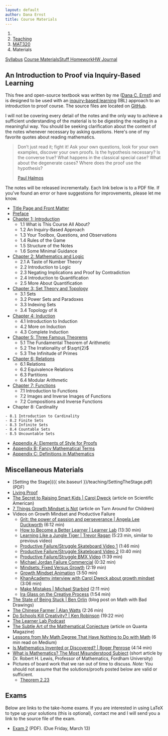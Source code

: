 ```yaml
---
layout: default
author: Dana Ernst
title: Course Materials
---
```


<ol class="breadcrumb">
  <li><a href="/"><i class="fa fa-home"></i></a></li>
  <li><a href="/teaching/">Teaching</a></li>
  <li><a href="/teaching/mat320s20">MAT320</a></li>
  <li class="active">Materials</li>
</ol>

<div class="row">
<div class="col-xs-12">
<div class="btn-group btn-group-justified">
<a class="btn btn-default btn-success" href="{{site.baseurl}}/teaching/mat320s20/syllabus/">Syllabus</a>
<a class="btn btn-default btn-primary" href="{{site.baseurl}}/teaching/mat320s20/materials/">
<span class="hidden-xs">Course Materials</span><span class="visible-xs">Stuff</span>
</a>
<a class="btn btn-default btn-warning" href="{{site.baseurl}}/teaching/mat320s20/homework/">
<span class="hidden-xs">Homework</span><span class="visible-xs">HW</span>
</a>
<a class="btn btn-default btn-info" href="{{site.baseurl}}/teaching/mat320s20/journal/">Journal</a>
</div>
</div>
</div>

## An Introduction to Proof via Inquiry-Based Learning ##

This free and open-source textbook was written by me ([Dana C. Ernst](http://danaernst.com)) and is designed to be used with an [inquiry-based learning](http://maamathedmatters.blogspot.com/2013/05/what-heck-is-ibl.html) (IBL) approach to an introduction to proof course. The source files are located on [GitHub](https://github.com/dcernst/IBL-IntroToProof).

I will not be covering every detail of the notes and the only way to achieve a sufficient understanding of the material is to be digesting the reading in a meaningful way.  You should be seeking clarification about the content of the notes whenever necessary by asking questions.  Here's one of my favorite quotes about reading mathematics.

<blockquote>
  <p>Don’t just read it; fight it! Ask your own questions, look for your own examples, discover your own proofs. Is the hypothesis necessary? Is the converse true? What happens in the classical special case? What about the degenerate cases? Where does the proof use the hypothesis?</p>
  <footer><a href="http://en.wikipedia.org/wiki/Paul_Halmos">Paul Halmos</a></footer>
</blockquote>

The notes will be released incrementally. Each link below is to a PDF file. If you've found an error or have suggestions for improvements, please let me know.

<!-- - [An Introduction to Proof via Inquiry-Based Learning]({{site.baseurl}}/teaching/mat320s20/IntroToProof.pdf) (complete set of notes) -->
- [Title Page and Front Matter]({{site.baseurl}}/teaching/mat320s20/FrontMatter.pdf)
- [Preface]({{site.baseurl}}/teaching/mat320s20/Preface.pdf)
- [Chapter 1: Introduction]({{site.baseurl}}/teaching/mat320s20/Introduction.pdf)
    - 1.1 What is This Course All About?
    - 1.2 An Inquiry-Based Approach
    - 1.3 Your Toolbox, Questions, and Observations
    - 1.4 Rules of the Game
    - 1.5 Structure of the Notes
    - 1.6 Some Minimal Guidance
- [Chapter 2: Mathematics and Logic]({{site.baseurl}}/teaching/mat320s20/MathAndLogic.pdf)
    - 2.1 A Taste of Number Theory
    - 2.2 Introduction to Logic
    - 2.3 Negating Implications and Proof by Contradiction
    - 2.4 Introduction to Quantification
    - 2.5 More About Quantification
- [Chapter 3: Set Theory and Topology]({{site.baseurl}}/teaching/mat320s20/IntroSetTheoryTopology.pdf)
    - 3.1 Sets
    - 3.2 Power Sets and Paradoxes
    - 3.3 Indexing Sets
    - 3.4 Topology of $\mathbb{R}$
- [Chapter 4: Induction]({{site.baseurl}}/teaching/mat320s20/Induction.pdf)
    - 4.1 Introduction to Induction
    - 4.2 More on Induction
    - 4.3 Complete Induction
- [Chapter 5: Three Famous Theorems]({{site.baseurl}}/teaching/mat320s20/ThreeFamousTheorems.pdf)
    - 5.1 The Fundamental Theorem of Arithmetic
    - 5.2 The Irrationality of $\sqrt{2}$
    - 5.3 The Infinitude of Primes
- [Chapter 6: Relations]({{site.baseurl}}/teaching/mat320s20/Relations.pdf)
    - 6.1 Relations
    - 6.2 Equivalence Relations
    - 6.3 Partitions
    - 6.4 Modular Arithmetic
    <!-- - 6.4 Order Relations -->
- [Chapter 7: Functions]({{site.baseurl}}/teaching/mat320s20/Functions.pdf)
    - 7.1 Introduction to Functions
    - 7.2 Images and Inverse Images of Functions
    - 7.2 Compositions and Inverse Functions
- Chapter 8: Cardinality
<!-- - [Chapter 8: Cardinality]({{site.baseurl}}/teaching/mat320s20/Cardinality.pdf) -->
    - 8.1 Introduction to Cardinality
    - 8.2 Finite Sets
    - 8.3 Infinite Sets
    - 8.4 Countable Sets
    - 8.5 Uncountable Sets
- [Appendix A: Elements of Style for Proofs]({{site.baseurl}}/teaching/mat320s20/ElementsOfStyle.pdf)
- [Appendix B: Fancy Mathematical Terms]({{site.baseurl}}/teaching/mat320s20/FancyMathematicalTerms.pdf)
- [Appendix C: Definitions in Mathematics]({{site.baseurl}}/teaching/mat320s20/Definitions.pdf)

## Miscellaneous Materials ##
<!-- - [Student Contract]({{ site.baseurl }}/teaching/StudentContract.pdf) (PDF) -->
- [Setting the Stage]({{ site.baseurl }}/teaching/SettingTheStage.pdf) (PDF)
- [Living Proof]({{site.baseurl}}/teaching/LivingProof.pdf)
- [The Secret to Raising Smart Kids &#124; Carol Dweck](https://www.scientificamerican.com/article/the-secret-to-raising-smart-kids1/) (article on Scientific American)
- [7 Things Growth Mindset is Not](https://www.turnaroundusa.org/7-things-growth-mindset-is-not/) (article on Turn Around for Children)
- Videos on Growth Mindset and Productive Failure
    - [Grit: the power of passion and perseverance &#124; Angela Lee Duckworth](https://www.youtube.com/watch?v=H14bBuluwB8) (6:12 min)
    - [How to Become a Better Learner &#124; Learner Lab](https://thelearnerlab.com/portfolio/learning-like-a-jungle-tiger/) (13:30 min)
    - [Learning Like a Jungle Tiger &#124; Trevor Ragan](https://www.youtube.com/watch?v=muoVtDjjonM&feature=youtu.be) (5:23 min, similar to previous video)
    - [Productive Failure/Struggle Skateboard Video 1](https://www.youtube.com/watch?time_continue=98&v=1QSocgE3yFY) (1:46 min)
    - [Productive Failure/Struggle Skateboard Video 2](https://www.instagram.com/p/BzKyyLchuve/) (0:40 min)
    - [Productive Failure/Struggle BMX Video](https://www.youtube.com/watch?v=9brnDOVJWnw) (1:39 min)
    - [Michael Jordan Failure Commercial](https://www.youtube.com/watch?v=JA7G7AV-LT8) (0:32 min)
    - [Mindsets: Fixed Versus Growth](https://www.youtube.com/watch?v=M1CHPnZfFmU) (2:19 min)
    - [Growth Mindset Animation](https://www.youtube.com/watch?v=-_oqghnxBmY) (3:50 min)
    - [KhanAcademy interview with Carol Dweck about growth mindset](https://www.youtube.com/watch?time_continue=1&v=wh0OS4MrN3E) (3:06 min)
    - [Make Mistakes &#124; Michael Starbird](https://www.youtube.com/watch?v=2yYQ-1X2ocU) (2:11 min)
    - [Ira Glass on the Creative Process](https://www.youtube.com/watch?v=PbC4gqZGPSY&feature=youtu.be) (1:54 min)
- [The State of Being Stuck &#124; Ben Orlin](https://mathwithbaddrawings.com/2017/09/20/the-state-of-being-stuck/) (blog post on Math with Bad Drawings)
- [The Chinese Farmer &#124; Alan Watts](https://www.youtube.com/watch?feature=share&v=eJShr4VdvxQ&app=desktop) (2:26 min)
- [Do Schools Kill Creativity? &#124; Ken Robinson](https://www.ted.com/talks/ken_robinson_says_schools_kill_creativity?language=en) (19:22 min)
- [The Learner Lab Podcast](https://thelearnerlab.com/podcast/)
- [The Subtle Art of the Mathematical Conjecture](https://www.quantamagazine.org/the-subtle-art-of-the-mathematical-conjecture-20190507/) (article on Quanta Magazine)
- [Lessons from My Math Degree That Have Nothing to Do with Math](https://medium.com/s/story/6-life-lessons-from-my-math-degree-that-have-nothing-to-do-with-math-d38aba90edfe) (6 min read on Medium)
- [Is Mathematics Invented or Discovered? &#124; Roger Penrose](https://www.youtube.com/watch?v=TKlPj_qGIt8) (4:14 min)
- [What is Mathematics? The Most Misunderstood Subject](https://www.fordham.edu/info/20603/what_math) (short article by Dr. Robert H. Lewis, Professor of Mathematics, Fordham University)
- Pictures of board work that we ran out of time to discuss. *Note:* You should not assume that the solutions/proofs posted below are valid or sufficient.
    - [Theorem 2.23]({{site.baseurl}}/teaching/mat320s20/Theorem2.23.jpg)

## Exams
Below are links to the take-home exams. If you are interested in using LaTeX to type up your solutions (this is optional), contact me and I will send you a link to the source file of the exam.

- [Exam 2]({{site.baseurl}}/teaching/mat320s20/320Exam2.pdf) (PDF). (Due Friday, March 13)

<!-- - [Exam 2 (take-home portion)]({{site.baseurl}}/teaching/mat320s20/411Exam2-Home.pdf) (PDF). (Due Friday, November 15)
- For Exam 3, you have two options:
  - **Option 1:** Complete a 30-minute oral exam with me in my office.  The questions will come directly from homework and previous exams. The oral exams will take place during Monday, November 25 to Thursday, December 12.
  - **Option 2:** Complete the take-home exam found [here]({{site.baseurl}}/teaching/mat320s20/411Exam3-Home.pdf) (PDF). (Due Friday, December 6)
- [Final Exam (take-home portion)]({{site.baseurl}}/teaching/mat320s20/411ExamFinal-Home.pdf) (PDF). (Due by 9am on Friday, December 13) -->
